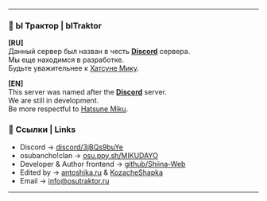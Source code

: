 <!---
ICON=fa-solid fa-question
ROUTE=about
SHORT=❓ About // ЧаВо?
TITLE=About the server // О сервере
NAVBAR=true
FOOTER=false
BEHINDLOGIN=false
-->
* * *

### 🚜 Ы Трактор | blTraktor 

**[RU]**  
Данный сервер был назван в честь [**Discord**](https://discord.gg/3jBQs9buYe) сервера.  
Мы еще находимся в разработке.  
Будьте уважительнее к [Хатсуне Мику](https://antoshika.ru/hatsunemiku).

**[EN]**  
This server was named after the [**Discord**](https://discord.gg/3jBQs9buYe) server.  
We are still in development.  
Be more respectful to [Hatsune Miku](https://antoshika.ru/hatsunemiku).

### 🔰 Ссылки | Links
- Discord -> [discord/3jBQs9buYe](https://discord.gg/3jBQs9buYe)
- osubancho!clan -> [osu.ppy.sh/MIKUDAYO](https://osu.ppy.sh/teams/3041)
- Developer & Author frontend -> [github/Shiina-Web](https://github.com/osu-NoLimits/Shiina-Web)
- Edited by -> [antoshika.ru](https://antoshika.ru) & [KozacheShapka](https://osutraktor.ru/u/3)
- Email -> [info@osutraktor.ru](mailto://info@osutraktor.ru)

* * *